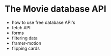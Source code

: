 # The Movie database API
- how to use free database API's
- fetch API
- forms
- filtering data
- framer-motion
- flipping cards
